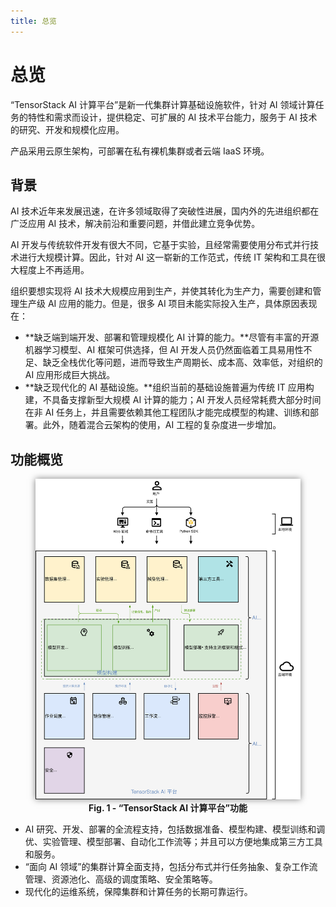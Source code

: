 ```yaml
---
title: 总览
---
```


# 总览

“TensorStack AI 计算平台”是新一代集群计算基础设施软件，针对 AI 领域计算任务的特性和需求而设计，提供稳定、可扩展的 AI 技术平台能力，服务于 AI 技术的研究、开发和规模化应用。

产品采用云原生架构，可部署在私有裸机集群或者云端 IaaS 环境。

## 背景

AI 技术近年来发展迅速，在许多领域取得了突破性进展，国内外的先进组织都在广泛应用 AI 技术，解决前沿和重要问题，并借此建立竞争优势。

AI 开发与传统软件开发有很大不同，它基于实验，且经常需要使用分布式并行技术进行大规模计算。因此，针对 AI 这一崭新的工作范式，传统 IT 架构和工具在很大程度上不再适用。

组织要想实现将 AI 技术大规模应用到生产，并使其转化为生产力，需要创建和管理生产级 AI 应用的能力。但是，很多 AI 项目未能实际投入生产，具体原因表现在：

* **缺乏端到端开发、部署和管理规模化 AI 计算的能力。**尽管有丰富的开源机器学习模型、AI 框架可供选择，但 AI 开发人员仍然面临着工具易用性不足、缺乏全栈优化等问题，进而导致生产周期长、成本高、效率低，对组织的 AI 应用形成巨大挑战。
* **缺乏现代化的 AI 基础设施。**组织当前的基础设施普遍为传统 IT 应用构建，不具备支撑新型大规模 AI 计算的能力；AI 开发人员经常耗费大部分时间在非 AI 任务上，并且需要依赖其他工程团队才能完成模型的构建、训练和部署。此外，随着混合云架构的使用，AI 工程的复杂度进一步增加。

## 功能概览

<figure class="architecture">
    <img alt="function-full" src="../assets/product-introduction/function/function-full.svg" 
    style="box-shadow: 0px 0px 10px rgba(0,0,0,.5)"/>
    <figcaption align = "center"><b>Fig. 1 - “TensorStack AI 计算平台”功能</b></figcaption>
</figure>

* AI 研究、开发、部署的全流程支持，包括数据准备、模型构建、模型训练和调优、实验管理、模型部署、自动化工作流等；并且可以方便地集成第三方工具和服务。
* “面向 AI 领域”的集群计算全面支持，包括分布式并行任务抽象、复杂工作流管理、资源池化、高级的调度策略、安全策略等。
* 现代化的运维系统，保障集群和计算任务的长期可靠运行。
